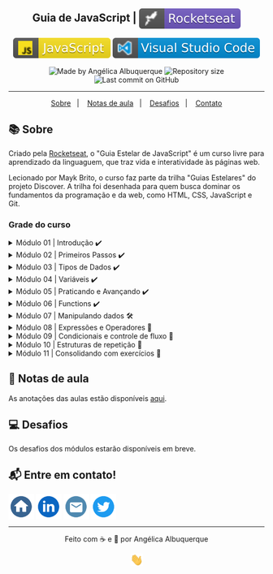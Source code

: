<h2 align="center">
   Guia de JavaScript | <img alt="badge rocketseat" align="center" src=".github\badge-rocket.svg">
</h2>

<p align="center">
<img alt="badge javascript" src=".github\javascript.svg">
<img alt="badge vscode" src=".github\badge-visual_studio_code.svg">
</p>

<p align="center">
<img alt="Made by Angélica Albuquerque" src="https://img.shields.io/badge/made%20by-Angélica Albuquerque-%20?color=ecd731">
<img alt="Repository size" src="https://img.shields.io/github/repo-size/angelicaalbuquerque/guia-de-javascript_rocketseat?color=ecd731">
<img alt="Last commit on GitHub" src="https://img.shields.io/github/last-commit/angelicaalbuquerque/guia-de-javascript_rocketseat?color=ecd731">
</p>

---

<p align="center">
  <a href="#-Sobre">Sobre</a>&nbsp;&nbsp;&nbsp;|&nbsp;&nbsp;&nbsp;
  <a>
  <a href="#-Notas-de-aula">Notas de aula</a>&nbsp;&nbsp;&nbsp;|&nbsp;&nbsp;&nbsp;
  <a href="#-Desafios">Desafios</a>&nbsp;&nbsp;&nbsp;|&nbsp;&nbsp;&nbsp;
  <a href="#-Entre-em-contato">Contato</a>
</p>

## 📚 Sobre

<p>
Criado pela <a href="https://rocketseat.com.br/" target="_blank">Rocketseat</a>, o "Guia Estelar de JavaScript" é um curso livre para aprendizado da linguaguem, que traz vida e interatividade às páginas web.

Lecionado por Mayk Brito, o curso faz parte da trilha "Guias Estelares" do projeto Discover. A trilha foi desenhada para quem busca dominar os fundamentos da programação e da web, como HTML, CSS, JavaScript e Git.

### Grade do curso

<details>
  <summary>Módulo 01 | Introdução ✔️</summary>

- Abertura
- Javascript

</details>

<details>
  <summary>Módulo 02 | Primeiros Passos ✔️</summary>

- Sintaxe
- Maneiras de executar o JavaScript
- Adicionando arquivos JS
- Comentários
</details>

<details>
  <summary>Módulo 03 | Tipos de Dados ✔️</summary>

- Introdução
- String
- Number
- Boolean
- Undefined vs null
- Object
- Array
- Conclusão
</details>

<details>
  <summary>Módulo 04 | Variáveis ✔️</summary>

- Conhecendo as variáveis
- Tipos dinâmicos
- Scope e var
- Scope let e const
- Nomeando variáveis

</details>

<details>
  <summary>Módulo 05 | Praticando e Avançando ✔️</summary>

- Declaration assignment var
- Agrupando declarações
- Concatenando e interpolando variáveis
- Objects
- Arrays
- Exercícios

</details>

<details>
  <summary>Módulo 06 | Functions ✔️</summary>

- Functions
- Argumentos e parâmetros
- Retornando valores dentro da função
- Outra maneira de entender funções
- Function scope
- Function Hoisting
- Arrow function
- Callback function
- Funções construtoras

</details>

<details>
  <summary>Módulo 07 | Manipulando dados 🛠️</summary>

- Prototype
- Type conversion coersion
- Strings em números
- Contando caracteres e digitos
- Casas decimais
- Maiúsculas e minúsculas
- Encontrando palavras em frases
- Separando strings
- Criando array com construtor
- Elementos do Array
- Strings para arrays
- Manipulando arrays
</details>

<details>
  <summary>Módulo 08 | Expressões e Operadores 🚧</summary>

- Expressões e operadores
- New
- Typeof delete
- Operadores aritméticos
- Grouping operator
- Operadores de comparação
- Operadores de atribuição
- Operadores lógicos
- Operador condicional ternário
- Operadores para string
- Falsy e truthy
- Precedência dos operadores
</details>

<details>
  <summary>Módulo 09 | Condicionais e controle de fluxo 🚧</summary>

- Controle de fluxo da aplicação
- If e Else
- Switch
- Throw e Try/Catch
</details>

<details>
  <summary>Módulo 10 | Estruturas de repetição 🚧</summary>

- For
- While
- For of
- For in
</details>

<details>
  <summary>Módulo 11 | Consolidando com exercícios 🚧</summary>

- Praticar para aperfeiçoar
- Sistema de notas escolares
- Fluxo de caixa familiar
- Celsius to Fahrenheit
- Buscando e encontrando dados em Array
</details>

## 📝 Notas de aula

As anotações das aulas estão disponíveis <a href="https://github.com/angelicaalbuquerque/guia-de-javascript_rocketseat/blob/main/notes.md" target="_blank">aqui</a>.

## 💻 Desafios

Os desafios dos módulos estarão disponíveis em breve.

## 📬 Entre em contato!

<p align="left">
    <a href="https://www.frontangie.dev/" target="blank" style="text-decoration: none; color: unset;">
    <img align="center" src="https://raw.githubusercontent.com/angelicaalbuquerque/badges-and-icons/main/icons/circle/portfolio.svg" alt="frontangie.dev" height="50" width="50" />
  </a>
  <a href="https://linkedin.com/in/angelica-albuquerque/" target="blank" style="text-decoration: none; color: unset;">
    <img align="center" src="https://raw.githubusercontent.com/angelicaalbuquerque/badges-and-icons/main/icons/circle/linkedin.svg" alt="Linkedin" height="50" width="50" />
  </a>
  <a href="mailto:hi@frontangie.dev" target="blank" style="text-decoration: none;">
    <img align="center" src="https://raw.githubusercontent.com/angelicaalbuquerque/badges-and-icons/main/icons/circle/email.svg" alt="Email" height="50" width="50" />
  </a>
  <a href="https://twitter.com/frontangie" target="blank" style="text-decoration: none;">
    <img align="center" src="https://raw.githubusercontent.com/angelicaalbuquerque/badges-and-icons/main/icons/circle/twitter.svg" alt="Twitter" height="50" width="50" />
    </a>
</p>

---

<p align="center">
Feito com ☕ e 🖤 por Angélica Albuquerque
</p>

<p align="center">
<img src="https://raw.githubusercontent.com/angelicaalbuquerque/badges-and-icons/main/gif/hi.gif" width="25px"> 
</p>
